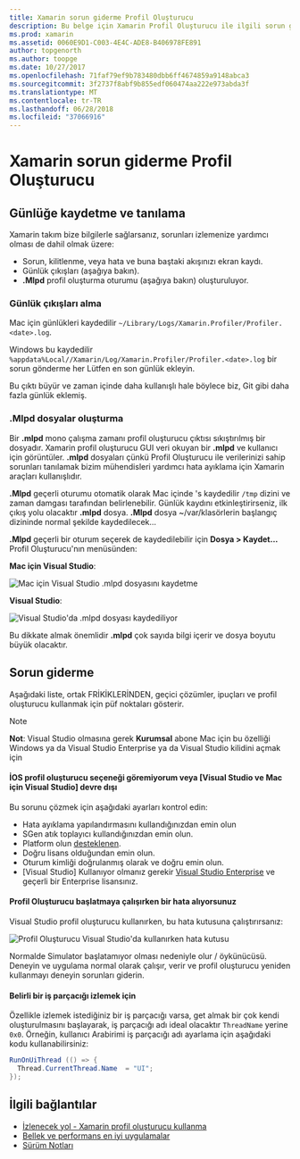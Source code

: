 ```yaml
---
title: Xamarin sorun giderme Profil Oluşturucu
description: Bu belge için Xamarin Profil Oluşturucu ile ilgili sorun giderme bilgileri sağlar. Günlüğe kaydetme ve Tanılama, IDE ve diğer konular ilgili sorunlar açıklanmaktadır.
ms.prod: xamarin
ms.assetid: 0060E9D1-C003-4E4C-ADE8-B406978FE891
author: topgenorth
ms.author: toopge
ms.date: 10/27/2017
ms.openlocfilehash: 71faf79ef9b783480dbb6ff4674859a9148abca3
ms.sourcegitcommit: 3f2737f8abf9b855edf060474aa222e973abda3f
ms.translationtype: MT
ms.contentlocale: tr-TR
ms.lasthandoff: 06/28/2018
ms.locfileid: "37066916"
---
```

# <a name="xamarin-profiler-troubleshooting"></a>Xamarin sorun giderme Profil Oluşturucu

## <a name="logging-and-diagnostics"></a>Günlüğe kaydetme ve tanılama

Xamarin takım bize bilgilerle sağlarsanız, sorunları izlemenize yardımcı olması de dahil olmak üzere:

- Sorun, kilitlenme, veya hata ve buna baştaki akışınızı ekran kaydı.
- Günlük çıkışları (aşağıya bakın).
- **.Mlpd** profil oluşturma oturumu (aşağıya bakın) oluşturuluyor.

### <a name="getting-log-outputs"></a>Günlük çıkışları alma

Mac için günlükleri kaydedilir `~/Library/Logs/Xamarin.Profiler/Profiler.<date>.log`.

Windows bu kaydedilir `%appdata%Local//Xamarin/Log/Xamarin.Profiler/Profiler.<date>.log` bir sorun gönderme her Lütfen en son günlük ekleyin.

Bu çıktı büyür ve zaman içinde daha kullanışlı hale böylece biz, Git gibi daha fazla günlük eklemiş.

<a name="gen_mlpd" />

### <a name="generating-mlpd-files"></a>.Mlpd dosyalar oluşturma

Bir **.mlpd** mono çalışma zamanı profil oluşturucu çıktısı sıkıştırılmış bir dosyadır. Xamarin profil oluşturucu GUI veri okuyan bir **.mlpd** ve kullanıcı için görüntüler. **.mlpd** dosyaları çünkü Profil Oluşturucu ile verilerinizi sahip sorunları tanılamak bizim mühendisleri yardımcı hata ayıklama için Xamarin araçları kullanışlıdır.

**.Mlpd** geçerli oturumu otomatik olarak Mac içinde 's kaydedilir `/tmp` dizini ve zaman damgası tarafından belirlenebilir. Günlük kaydını etkinleştirirseniz, ilk çıkış yolu olacaktır **.mlpd** dosya. **.Mlpd** dosya ~/var/klasörlerin başlangıç dizininde normal şekilde kaydedilecek...

**.Mlpd** geçerli bir oturum seçerek de kaydedilebilir için **Dosya > Kaydet...** Profil Oluşturucu'nın menüsünden:

**Mac için Visual Studio**:

![](troubleshooting-images/image17.png "Mac için Visual Studio .mlpd dosyasını kaydetme")

**Visual Studio**:

![](troubleshooting-images/image17-vs.png "Visual Studio'da .mlpd dosyası kaydediliyor")

Bu dikkate almak önemlidir **.mlpd** çok sayıda bilgi içerir ve dosya boyutu büyük olacaktır.

## <a name="troubleshooting"></a>Sorun giderme

Aşağıdaki liste, ortak FRİKİKLERİNDEN, geçici çözümler, ipuçları ve profil oluşturucu kullanmak için püf noktaları gösterir.

> [!NOTE]
> **Not**: Visual Studio olmasına gerek **Kurumsal** abone Mac için bu özelliği Windows ya da Visual Studio Enterprise ya da Visual Studio kilidini açmak için

#### <a name="i-cant-see-the-ios-profiler-option-or-it-is-greyed-out-visual-studio-and-visual-studio-for-mac"></a>İOS profil oluşturucu seçeneği göremiyorum veya [Visual Studio ve Mac için Visual Studio] devre dışı

Bu sorunu çözmek için aşağıdaki ayarları kontrol edin:

- Hata ayıklama yapılandırmasını kullandığınızdan emin olun
- SGen atık toplayıcı kullandığınızdan emin olun.
- Platform olun [desteklenen](~/tools/profiler/index.md#Profiler_Support).
- Doğru lisans olduğundan emin olun.
- Oturum kimliği doğrulanmış olarak ve doğru emin olun.
- [Visual Studio] Kullanıyor olmanız gerekir [Visual Studio Enterprise](https://visualstudio.microsoft.com/vs/enterprise/) ve geçerli bir Enterprise lisansınız.

#### <a name="i-get-an-error-when-i-try-to-launch-the-profiler"></a>Profil Oluşturucu başlatmaya çalışırken bir hata alıyorsunuz

Visual Studio profil oluşturucu kullanırken, bu hata kutusuna çalıştırırsanız:

![](troubleshooting-images/error.png "Profil Oluşturucu Visual Studio'da kullanırken hata kutusu")

Normalde Simulator başlatamıyor olması nedeniyle olur / öykünücüsü. Deneyin ve uygulama normal olarak çalışır, verir ve profil oluşturucu yeniden kullanmayı deneyin sorunları giderin.

#### <a name="to-watch-a-specific-thread"></a>Belirli bir iş parçacığı izlemek için

Özellikle izlemek istediğiniz bir iş parçacığı varsa, get almak bir çok kendi oluşturulmasını başlayarak, iş parçacığı adı ideal olacaktır `ThreadName` yerine `0x0`. Örneğin, kullanıcı Arabirimi iş parçacığı adı ayarlama için aşağıdaki kodu kullanabilirsiniz:

```csharp
RunOnUiThread (() => {
  Thread.CurrentThread.Name  = "UI";
});
```

## <a name="related-links"></a>İlgili bağlantılar

- [İzlenecek yol - Xamarin profil oluşturucu kullanma](~/tools/profiler/index.md)
- [Bellek ve performans en iyi uygulamalar](~/cross-platform/deploy-test/memory-perf-best-practices.md)
- [Sürüm Notları](https://developer.xamarin.com/releases/profiler/preview/)
